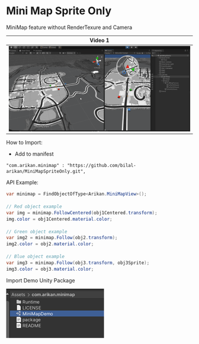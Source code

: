 # Mini Map Sprite Only
MiniMap feature without RenderTexure and Camera

| Video 1                             |
| ----------------------------------- |
| ![Alt text](/SS~/DemoSS.gif "Demo Gif") |

How to Import:
 - Add to manifest 
```
"com.arikan.minimap" : "https://github.com/bilal-arikan/MiniMapSpriteOnly.git",
```

API Example:

```C#
var minimap = FindObjectOfType<Arikan.MiniMapView>();

// Red object example
var img = minimap.FollowCentered(obj1Centered.transform);
img.color = obj1Centered.material.color;

// Green object example
var img2 = minimap.Follow(obj2.transform);
img2.color = obj2.material.color;

// Blue object example
var img3 = minimap.Follow(obj3.transform, obj3Sprite);
img3.color = obj3.material.color;
```

Import Demo Unity Package

![Alt text](/SS~/DemoUP.PNG "Demo Import")